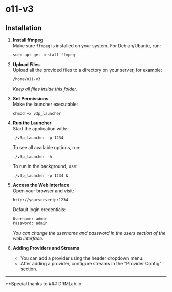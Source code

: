 # o11-v3

## Installation

1. **Install ffmpeg**  
   Make sure `ffmpeg` is installed on your system. For Debian/Ubuntu, run:
   ```
   sudo apt-get install ffmpeg
   ```

2. **Upload Files**  
   Upload all the provided files to a directory on your server, for example:
   ```
   /home/o11-v3
   ```
   _Keep all files inside this folder._

3. **Set Permissions**  
   Make the launcher executable:
   ```
   chmod +x v3p_launcher
   ```

4. **Run the Launcher**  
   Start the application with:
   ```
   ./v3p_launcher -p 1234
   ```

   To see all available options, run:
   ```
   ./v3p_launcher -h
   ```

   To run in the background, use:
   ```
   ./v3p_launcher -p 1234 &
   ```

5. **Access the Web Interface**  
   Open your browser and visit:
   ```
   http://yourserverip:1234
   ```

   Default login credentials:
   ```
   Username: admin
   Password: admin
   ```

   _You can change the username and password in the users section of the web interface._

6. **Adding Providers and Streams**  
   - You can add a provider using the header dropdown menu.
   - After adding a provider, configure streams in the "Provider Config" section.

---

**Special thanks to ### DRMLab.io
